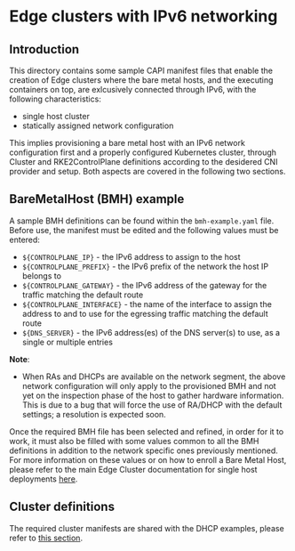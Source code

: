 # Edge clusters with IPv6 networking

## Introduction

This directory contains some sample CAPI manifest files that enable the creation of Edge clusters where the bare metal hosts, and the executing containers on top, are exlcusively connected through IPv6, with the following characteristics:
- single host cluster
- statically assigned network configuration

This implies provisioning a bare metal host with an IPv6 network configuration first and a properly configured Kubernetes cluster, through Cluster and RKE2ControlPlane definitions according to the desidered CNI provider and setup. Both aspects are covered in the following two sections.


## BareMetalHost (BMH) example

A sample BMH definitions can be found within the `bmh-example.yaml` file. Before use, the manifest must be edited and the following values must be entered:

- `${CONTROLPLANE_IP}` - the IPv6 address to assign to the host
- `${CONTROLPLANE_PREFIX}` - the IPv6 prefix of the network the host IP belongs to
- `${CONTROLPLANE_GATEWAY}` - the IPv6 address of the gateway for the traffic matching the default route
- `${CONTROLPLANE_INTERFACE}` - the name of the interface to assign the address to and to use for the egressing traffic matching the default route
- `${DNS_SERVER}` - the IPv6 address(es) of the DNS server(s) to use, as a single or multiple entries


**Note**:
 * When RAs and DHCPs are available on the network segment, the above network configuration will only apply to the provisioned BMH and not yet on the inspection phase of the host to gather hardware information. This is due to a bug that will force the use of RA/DHCP with the default settings; a resolution is expected soon.

Once the required BMH file has been selected and refined, in order for it to work, it must also be filled with some values common to all the BMH definitions in addition to the network specific ones previously mentioned. For more information on these values or on how to enroll a Bare Metal Host, please refer to the main Edge Cluster documentation for single host deployments [here](https://github.com/suse-edge/telco-cloud-examples/tree/main/telco-examples/edge-clusters#example-1---deploy-a-single-node-edge-cluster-with-the-image-generated-and-telco-profiles).


## Cluster definitions

The required cluster manifests are shared with the DHCP examples, please refer to [this section](../../../dhcp/dual-stack/single-node/README.md#Cluster-definitions).


